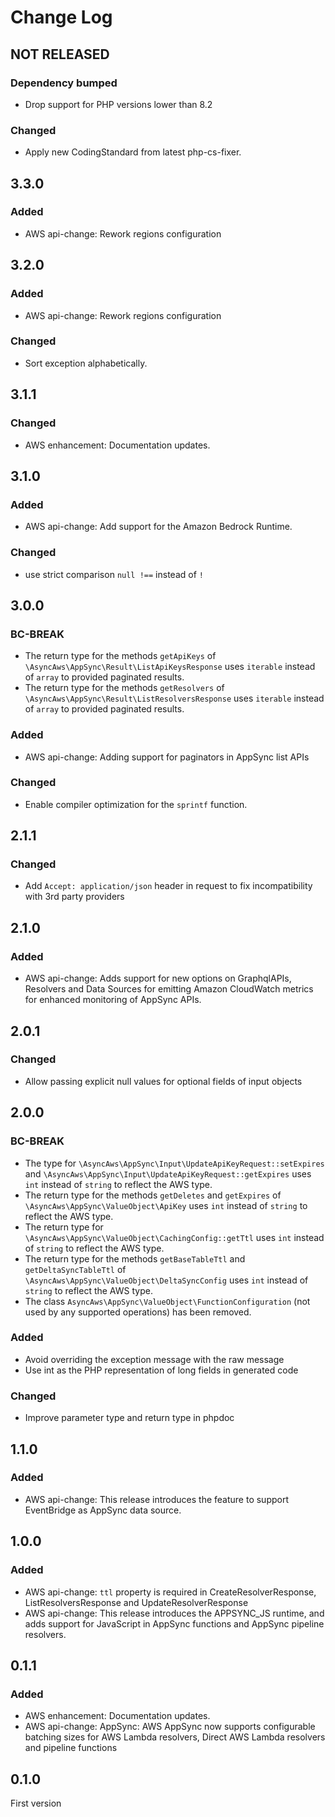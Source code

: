 # Change Log

## NOT RELEASED

### Dependency bumped

- Drop support for PHP versions lower than 8.2

### Changed

- Apply new CodingStandard from latest php-cs-fixer.

## 3.3.0

### Added

- AWS api-change: Rework regions configuration

## 3.2.0

### Added

- AWS api-change: Rework regions configuration

### Changed

- Sort exception alphabetically.

## 3.1.1

### Changed

- AWS enhancement: Documentation updates.

## 3.1.0

### Added

- AWS api-change: Add support for the Amazon Bedrock Runtime.

### Changed

- use strict comparison `null !==` instead of `!`

## 3.0.0

### BC-BREAK

- The return type for the methods `getApiKeys` of `\AsyncAws\AppSync\Result\ListApiKeysResponse` uses `iterable` instead of `array` to provided paginated results.
- The return type for the methods `getResolvers` of `\AsyncAws\AppSync\Result\ListResolversResponse` uses `iterable` instead of `array` to provided paginated results.

### Added

- AWS api-change: Adding support for paginators in AppSync list APIs

### Changed

- Enable compiler optimization for the `sprintf` function.

## 2.1.1

### Changed

- Add `Accept: application/json` header in request to fix incompatibility with 3rd party providers

## 2.1.0

### Added

- AWS api-change: Adds support for new options on GraphqlAPIs, Resolvers and Data Sources for emitting Amazon CloudWatch metrics for enhanced monitoring of AppSync APIs.

## 2.0.1

### Changed

- Allow passing explicit null values for optional fields of input objects

## 2.0.0

### BC-BREAK

- The type for `\AsyncAws\AppSync\Input\UpdateApiKeyRequest::setExpires` and `\AsyncAws\AppSync\Input\UpdateApiKeyRequest::getExpires` uses `int` instead of `string` to reflect the AWS type.
- The return type for the methods `getDeletes` and `getExpires` of `\AsyncAws\AppSync\ValueObject\ApiKey` uses `int` instead of `string` to reflect the AWS type.
- The return type for `\AsyncAws\AppSync\ValueObject\CachingConfig::getTtl` uses `int` instead of `string` to reflect the AWS type.
- The return type for the methods `getBaseTableTtl` and `getDeltaSyncTableTtl` of `\AsyncAws\AppSync\ValueObject\DeltaSyncConfig` uses `int` instead of `string` to reflect the AWS type.
- The class `AsyncAws\AppSync\ValueObject\FunctionConfiguration` (not used by any supported operations) has been removed.

### Added

- Avoid overriding the exception message with the raw message
- Use int as the PHP representation of long fields in generated code

### Changed

- Improve parameter type and return type in phpdoc

## 1.1.0

### Added

- AWS api-change: This release introduces the feature to support EventBridge as AppSync data source.

## 1.0.0

### Added

- AWS api-change: `ttl` property is required in CreateResolverResponse, ListResolversResponse and UpdateResolverResponse
- AWS api-change: This release introduces the APPSYNC_JS runtime, and adds support for JavaScript in AppSync functions and AppSync pipeline resolvers.

## 0.1.1

### Added

- AWS enhancement: Documentation updates.
- AWS api-change: AppSync: AWS AppSync now supports configurable batching sizes for AWS Lambda resolvers, Direct AWS Lambda resolvers and pipeline functions

## 0.1.0

First version
